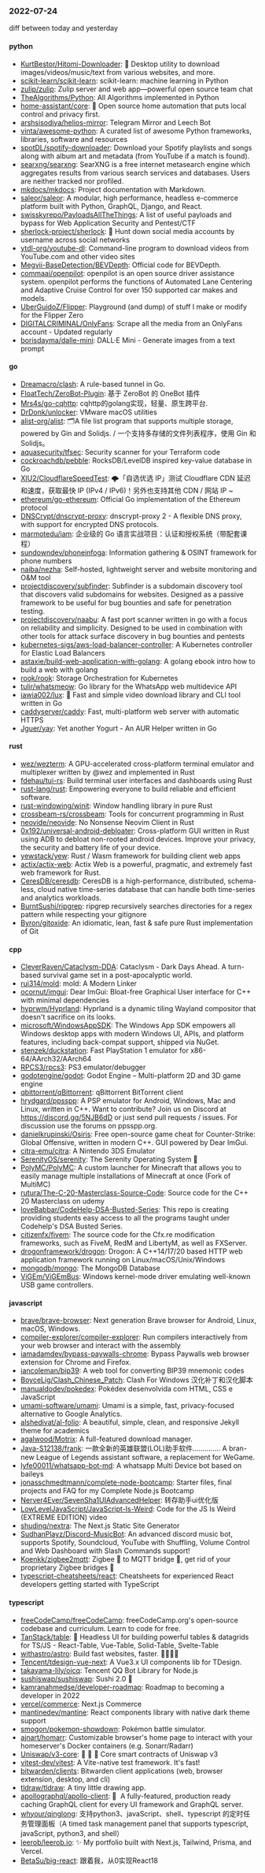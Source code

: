 ### 2022-07-24
diff between today and yesterday

#### python
* [KurtBestor/Hitomi-Downloader](https://github.com/KurtBestor/Hitomi-Downloader): 🍰 Desktop utility to download images/videos/music/text from various websites, and more.
* [scikit-learn/scikit-learn](https://github.com/scikit-learn/scikit-learn): scikit-learn: machine learning in Python
* [zulip/zulip](https://github.com/zulip/zulip): Zulip server and web app—powerful open source team chat
* [TheAlgorithms/Python](https://github.com/TheAlgorithms/Python): All Algorithms implemented in Python
* [home-assistant/core](https://github.com/home-assistant/core): 🏡 Open source home automation that puts local control and privacy first.
* [arshsisodiya/helios-mirror](https://github.com/arshsisodiya/helios-mirror): Telegram Mirror and Leech Bot
* [vinta/awesome-python](https://github.com/vinta/awesome-python): A curated list of awesome Python frameworks, libraries, software and resources
* [spotDL/spotify-downloader](https://github.com/spotDL/spotify-downloader): Download your Spotify playlists and songs along with album art and metadata (from YouTube if a match is found).
* [searxng/searxng](https://github.com/searxng/searxng): SearXNG is a free internet metasearch engine which aggregates results from various search services and databases. Users are neither tracked nor profiled.
* [mkdocs/mkdocs](https://github.com/mkdocs/mkdocs): Project documentation with Markdown.
* [saleor/saleor](https://github.com/saleor/saleor): A modular, high performance, headless e-commerce platform built with Python, GraphQL, Django, and React.
* [swisskyrepo/PayloadsAllTheThings](https://github.com/swisskyrepo/PayloadsAllTheThings): A list of useful payloads and bypass for Web Application Security and Pentest/CTF
* [sherlock-project/sherlock](https://github.com/sherlock-project/sherlock): 🔎 Hunt down social media accounts by username across social networks
* [ytdl-org/youtube-dl](https://github.com/ytdl-org/youtube-dl): Command-line program to download videos from YouTube.com and other video sites
* [Megvii-BaseDetection/BEVDepth](https://github.com/Megvii-BaseDetection/BEVDepth): Official code for BEVDepth.
* [commaai/openpilot](https://github.com/commaai/openpilot): openpilot is an open source driver assistance system. openpilot performs the functions of Automated Lane Centering and Adaptive Cruise Control for over 150 supported car makes and models.
* [UberGuidoZ/Flipper](https://github.com/UberGuidoZ/Flipper): Playground (and dump) of stuff I make or modify for the Flipper Zero
* [DIGITALCRIMINAL/OnlyFans](https://github.com/DIGITALCRIMINAL/OnlyFans): Scrape all the media from an OnlyFans account - Updated regularly
* [borisdayma/dalle-mini](https://github.com/borisdayma/dalle-mini): DALL·E Mini - Generate images from a text prompt

#### go
* [Dreamacro/clash](https://github.com/Dreamacro/clash): A rule-based tunnel in Go.
* [FloatTech/ZeroBot-Plugin](https://github.com/FloatTech/ZeroBot-Plugin): 基于 ZeroBot 的 OneBot 插件
* [Mrs4s/go-cqhttp](https://github.com/Mrs4s/go-cqhttp): cqhttp的golang实现，轻量、原生跨平台.
* [DrDonk/unlocker](https://github.com/DrDonk/unlocker): VMware macOS utilities
* [alist-org/alist](https://github.com/alist-org/alist): 🗂️A file list program that supports multiple storage, powered by Gin and Solidjs. / 一个支持多存储的文件列表程序，使用 Gin 和 Solidjs。
* [aquasecurity/tfsec](https://github.com/aquasecurity/tfsec): Security scanner for your Terraform code
* [cockroachdb/pebble](https://github.com/cockroachdb/pebble): RocksDB/LevelDB inspired key-value database in Go
* [XIU2/CloudflareSpeedTest](https://github.com/XIU2/CloudflareSpeedTest): 🌩「自选优选 IP」测试 Cloudflare CDN 延迟和速度，获取最快 IP (IPv4 / IPv6)！另外也支持其他 CDN / 网站 IP ~
* [ethereum/go-ethereum](https://github.com/ethereum/go-ethereum): Official Go implementation of the Ethereum protocol
* [DNSCrypt/dnscrypt-proxy](https://github.com/DNSCrypt/dnscrypt-proxy): dnscrypt-proxy 2 - A flexible DNS proxy, with support for encrypted DNS protocols.
* [marmotedu/iam](https://github.com/marmotedu/iam): 企业级的 Go 语言实战项目：认证和授权系统（带配套课程）
* [sundowndev/phoneinfoga](https://github.com/sundowndev/phoneinfoga): Information gathering & OSINT framework for phone numbers
* [naiba/nezha](https://github.com/naiba/nezha): Self-hosted, lightweight server and website monitoring and O&M tool
* [projectdiscovery/subfinder](https://github.com/projectdiscovery/subfinder): Subfinder is a subdomain discovery tool that discovers valid subdomains for websites. Designed as a passive framework to be useful for bug bounties and safe for penetration testing.
* [projectdiscovery/naabu](https://github.com/projectdiscovery/naabu): A fast port scanner written in go with a focus on reliability and simplicity. Designed to be used in combination with other tools for attack surface discovery in bug bounties and pentests
* [kubernetes-sigs/aws-load-balancer-controller](https://github.com/kubernetes-sigs/aws-load-balancer-controller): A Kubernetes controller for Elastic Load Balancers
* [astaxie/build-web-application-with-golang](https://github.com/astaxie/build-web-application-with-golang): A golang ebook intro how to build a web with golang
* [rook/rook](https://github.com/rook/rook): Storage Orchestration for Kubernetes
* [tulir/whatsmeow](https://github.com/tulir/whatsmeow): Go library for the WhatsApp web multidevice API
* [iawia002/lux](https://github.com/iawia002/lux): 👾 Fast and simple video download library and CLI tool written in Go
* [caddyserver/caddy](https://github.com/caddyserver/caddy): Fast, multi-platform web server with automatic HTTPS
* [Jguer/yay](https://github.com/Jguer/yay): Yet another Yogurt - An AUR Helper written in Go

#### rust
* [wez/wezterm](https://github.com/wez/wezterm): A GPU-accelerated cross-platform terminal emulator and multiplexer written by @wez and implemented in Rust
* [fdehau/tui-rs](https://github.com/fdehau/tui-rs): Build terminal user interfaces and dashboards using Rust
* [rust-lang/rust](https://github.com/rust-lang/rust): Empowering everyone to build reliable and efficient software.
* [rust-windowing/winit](https://github.com/rust-windowing/winit): Window handling library in pure Rust
* [crossbeam-rs/crossbeam](https://github.com/crossbeam-rs/crossbeam): Tools for concurrent programming in Rust
* [neovide/neovide](https://github.com/neovide/neovide): No Nonsense Neovim Client in Rust
* [0x192/universal-android-debloater](https://github.com/0x192/universal-android-debloater): Cross-platform GUI written in Rust using ADB to debloat non-rooted android devices. Improve your privacy, the security and battery life of your device.
* [yewstack/yew](https://github.com/yewstack/yew): Rust / Wasm framework for building client web apps
* [actix/actix-web](https://github.com/actix/actix-web): Actix Web is a powerful, pragmatic, and extremely fast web framework for Rust.
* [CeresDB/ceresdb](https://github.com/CeresDB/ceresdb): CeresDB is a high-performance, distributed, schema-less, cloud native time-series database that can handle both time-series and analytics workloads.
* [BurntSushi/ripgrep](https://github.com/BurntSushi/ripgrep): ripgrep recursively searches directories for a regex pattern while respecting your gitignore
* [Byron/gitoxide](https://github.com/Byron/gitoxide): An idiomatic, lean, fast & safe pure Rust implementation of Git

#### cpp
* [CleverRaven/Cataclysm-DDA](https://github.com/CleverRaven/Cataclysm-DDA): Cataclysm - Dark Days Ahead. A turn-based survival game set in a post-apocalyptic world.
* [rui314/mold](https://github.com/rui314/mold): mold: A Modern Linker
* [ocornut/imgui](https://github.com/ocornut/imgui): Dear ImGui: Bloat-free Graphical User interface for C++ with minimal dependencies
* [hyprwm/Hyprland](https://github.com/hyprwm/Hyprland): Hyprland is a dynamic tiling Wayland compositor that doesn't sacrifice on its looks.
* [microsoft/WindowsAppSDK](https://github.com/microsoft/WindowsAppSDK): The Windows App SDK empowers all Windows desktop apps with modern Windows UI, APIs, and platform features, including back-compat support, shipped via NuGet.
* [stenzek/duckstation](https://github.com/stenzek/duckstation): Fast PlayStation 1 emulator for x86-64/AArch32/AArch64
* [RPCS3/rpcs3](https://github.com/RPCS3/rpcs3): PS3 emulator/debugger
* [godotengine/godot](https://github.com/godotengine/godot): Godot Engine – Multi-platform 2D and 3D game engine
* [qbittorrent/qBittorrent](https://github.com/qbittorrent/qBittorrent): qBittorrent BitTorrent client
* [hrydgard/ppsspp](https://github.com/hrydgard/ppsspp): A PSP emulator for Android, Windows, Mac and Linux, written in C++. Want to contribute? Join us on Discord at https://discord.gg/5NJB6dD or just send pull requests / issues. For discussion use the forums on ppsspp.org.
* [danielkrupinski/Osiris](https://github.com/danielkrupinski/Osiris): Free open-source game cheat for Counter-Strike: Global Offensive, written in modern C++. GUI powered by Dear ImGui.
* [citra-emu/citra](https://github.com/citra-emu/citra): A Nintendo 3DS Emulator
* [SerenityOS/serenity](https://github.com/SerenityOS/serenity): The Serenity Operating System 🐞
* [PolyMC/PolyMC](https://github.com/PolyMC/PolyMC): A custom launcher for Minecraft that allows you to easily manage multiple installations of Minecraft at once (Fork of MultiMC)
* [rutura/The-C-20-Masterclass-Source-Code](https://github.com/rutura/The-C-20-Masterclass-Source-Code): Source code for the C++ 20 Masterclass on udemy
* [loveBabbar/CodeHelp-DSA-Busted-Series](https://github.com/loveBabbar/CodeHelp-DSA-Busted-Series): This repo is creating providing students easy access to all the programs taught under Codehelp's DSA Busted Series.
* [citizenfx/fivem](https://github.com/citizenfx/fivem): The source code for the Cfx.re modification frameworks, such as FiveM, RedM and LibertyM, as well as FXServer.
* [drogonframework/drogon](https://github.com/drogonframework/drogon): Drogon: A C++14/17/20 based HTTP web application framework running on Linux/macOS/Unix/Windows
* [mongodb/mongo](https://github.com/mongodb/mongo): The MongoDB Database
* [ViGEm/ViGEmBus](https://github.com/ViGEm/ViGEmBus): Windows kernel-mode driver emulating well-known USB game controllers.

#### javascript
* [brave/brave-browser](https://github.com/brave/brave-browser): Next generation Brave browser for Android, Linux, macOS, Windows.
* [compiler-explorer/compiler-explorer](https://github.com/compiler-explorer/compiler-explorer): Run compilers interactively from your web browser and interact with the assembly
* [iamadamdev/bypass-paywalls-chrome](https://github.com/iamadamdev/bypass-paywalls-chrome): Bypass Paywalls web browser extension for Chrome and Firefox.
* [iancoleman/bip39](https://github.com/iancoleman/bip39): A web tool for converting BIP39 mnemonic codes
* [BoyceLig/Clash_Chinese_Patch](https://github.com/BoyceLig/Clash_Chinese_Patch): Clash For Windows 汉化补丁和汉化脚本
* [manualdodev/pokedex](https://github.com/manualdodev/pokedex): Pokédex desenvolvida com HTML, CSS e JavaScript
* [umami-software/umami](https://github.com/umami-software/umami): Umami is a simple, fast, privacy-focused alternative to Google Analytics.
* [alshedivat/al-folio](https://github.com/alshedivat/al-folio): A beautiful, simple, clean, and responsive Jekyll theme for academics
* [agalwood/Motrix](https://github.com/agalwood/Motrix): A full-featured download manager.
* [Java-S12138/frank](https://github.com/Java-S12138/frank): 一款全新的英雄联盟(LOL)助手软件.............. A bran-new League of Legends assistant software, a replacement for WeGame.
* [lyfe00011/whatsapp-bot-md](https://github.com/lyfe00011/whatsapp-bot-md): A whatsapp Multi Device bot based on baileys
* [jonasschmedtmann/complete-node-bootcamp](https://github.com/jonasschmedtmann/complete-node-bootcamp): Starter files, final projects and FAQ for my Complete Node.js Bootcamp
* [Nerver4Ever/SevenSha1UIAdvancedHelper](https://github.com/Nerver4Ever/SevenSha1UIAdvancedHelper): 转存助手ui优化版
* [LowLevelJavaScript/JavaScript-Is-Weird](https://github.com/LowLevelJavaScript/JavaScript-Is-Weird): Code for the JS Is Weird (EXTREME EDITION) video
* [shuding/nextra](https://github.com/shuding/nextra): The Next.js Static Site Generator
* [SudhanPlayz/Discord-MusicBot](https://github.com/SudhanPlayz/Discord-MusicBot): An advanced discord music bot, supports Spotify, Soundcloud, YouTube with Shuffling, Volume Control and Web Dashboard with Slash Commands support!
* [Koenkk/zigbee2mqtt](https://github.com/Koenkk/zigbee2mqtt): Zigbee 🐝 to MQTT bridge 🌉, get rid of your proprietary Zigbee bridges 🔨
* [typescript-cheatsheets/react](https://github.com/typescript-cheatsheets/react): Cheatsheets for experienced React developers getting started with TypeScript

#### typescript
* [freeCodeCamp/freeCodeCamp](https://github.com/freeCodeCamp/freeCodeCamp): freeCodeCamp.org's open-source codebase and curriculum. Learn to code for free.
* [TanStack/table](https://github.com/TanStack/table): 🤖 Headless UI for building powerful tables & datagrids for TS/JS - React-Table, Vue-Table, Solid-Table, Svelte-Table
* [withastro/astro](https://github.com/withastro/astro): Build fast websites, faster. 🚀🧑‍🚀✨
* [Tencent/tdesign-vue-next](https://github.com/Tencent/tdesign-vue-next): A Vue3.x UI components lib for TDesign.
* [takayama-lily/oicq](https://github.com/takayama-lily/oicq): Tencent QQ Bot Library for Node.js
* [sushiswap/sushiswap](https://github.com/sushiswap/sushiswap): Sushi 2.0 🍣
* [kamranahmedse/developer-roadmap](https://github.com/kamranahmedse/developer-roadmap): Roadmap to becoming a developer in 2022
* [vercel/commerce](https://github.com/vercel/commerce): Next.js Commerce
* [mantinedev/mantine](https://github.com/mantinedev/mantine): React components library with native dark theme support
* [smogon/pokemon-showdown](https://github.com/smogon/pokemon-showdown): Pokémon battle simulator.
* [ajnart/homarr](https://github.com/ajnart/homarr): Customizable browser's home page to interact with your homeserver's Docker containers (e.g. Sonarr/Radarr)
* [Uniswap/v3-core](https://github.com/Uniswap/v3-core): 🦄 🦄 🦄 Core smart contracts of Uniswap v3
* [vitest-dev/vitest](https://github.com/vitest-dev/vitest): A Vite-native test framework. It's fast!
* [bitwarden/clients](https://github.com/bitwarden/clients): Bitwarden client applications (web, browser extension, desktop, and cli)
* [tldraw/tldraw](https://github.com/tldraw/tldraw): A tiny little drawing app.
* [apollographql/apollo-client](https://github.com/apollographql/apollo-client): 🚀  A fully-featured, production ready caching GraphQL client for every UI framework and GraphQL server.
* [whyour/qinglong](https://github.com/whyour/qinglong): 支持python3、javaScript、shell、typescript 的定时任务管理面板（A timed task management panel that supports typescript, javaScript, python3, and shell）
* [leerob/leerob.io](https://github.com/leerob/leerob.io): ✨ My portfolio built with Next.js, Tailwind, Prisma, and Vercel.
* [BetaSu/big-react](https://github.com/BetaSu/big-react): 跟着我，从0实现React18
